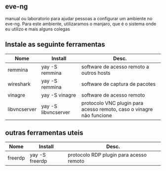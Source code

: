 ## eve-ng
manual ou laboratorio para ajudar pessoas a configurar um ambiente no eve-ng. Para este ambiente, utilizaramos o manjaro, que é o sistema onde eu utilizo e mais alguns colegas


## Instale as seguinte ferramentas
| Nome | Install | Desc. |
| ---- | ------- | ----- |
| remmina | yay -S remmina | software de acesso remoto a outros hosts |
| wireshark | yay -S remmina | software de captura de pacotes |
| vinagre | yay -S vinagre | software de acesso remoto |
| libvncserver | yay -S libvncserver | protocolo VNC plugin para acesso remoto, caso o vinagre não funcione |


## outras ferramentas uteis
| Nome | Install | Desc. |
| ---- | ------- | ----- |
| freerdp | yay -S freerdp | protocolo RDP plugin para acesso remoto |
